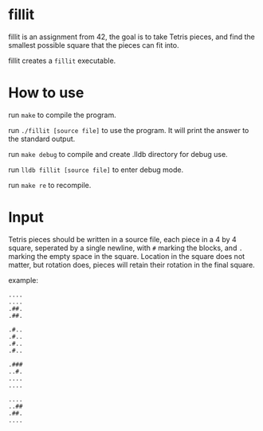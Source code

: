# fillit
fillit is an assignment from 42, the goal is to take Tetris pieces, and find the smallest possible square that the pieces can fit into.

fillit creates a `fillit` executable.
# How to use
run
`make` to compile the program.

run
`./fillit [source file]` to use the program. It will print the answer to the standard output.

run
`make debug` to compile and create .lldb directory for debug use.

run
`lldb fillit [source file]` to enter debug mode.

run
`make re` to recompile.

# Input
Tetris pieces should be written in a source file, each piece in a 4 by 4 square, seperated by a single newline, with `#` marking the blocks, and `.` marking the empty space in the square. Location in the square does not matter, but rotation does, pieces will retain their rotation in the final square.

example:
```
....
....
.##.
.##.

.#..
.#..
.#..
.#..

.###
..#.
....
....

....
..##
.##.
....
```
